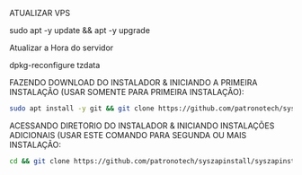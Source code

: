 ATUALIZAR VPS

sudo apt -y update && apt -y upgrade 

Atualizar a Hora do servidor 

dpkg-reconfigure tzdata 

FAZENDO DOWNLOAD DO INSTALADOR & INICIANDO A PRIMEIRA INSTALAÇÃO (USAR SOMENTE PARA PRIMEIRA INSTALAÇÃO):


```bash
sudo apt install -y git && git clone https://github.com/patronotech/syszapinstall/syszapinstall.git && sudo chmod -R 777 ./instalador && cd ./instalador && sudo ./install_primaria
```


ACESSANDO DIRETORIO DO INSTALADOR & INICIANDO INSTALAÇÕES ADICIONAIS (USAR ESTE COMANDO PARA SEGUNDA OU MAIS INSTALAÇÃO:
```bash
cd && git clone https://github.com/patronotech/syszapinstall/syszapinstall/syszapinstall.git && sudo chmod -R 777 ./instalador && cd ./instalador && sudo ./install_instancia
